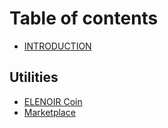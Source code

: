 # Table of contents

* [INTRODUCTION](README.md)

## Utilities

* [ELENOIR Coin](utilities/elenoir-coin.md)
* [Marketplace](utilities/marketplace.md)
